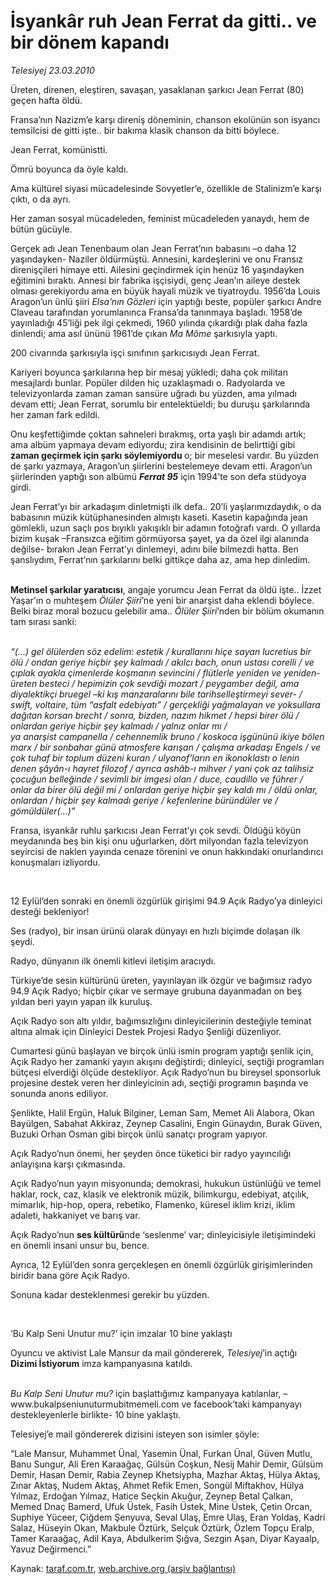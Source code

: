 # İsyankâr ruh Jean Ferrat da gitti.. ve bir dönem kapandı

*Telesiyej 23.03.2010*

<div class="yazi"><p>
</p><p></p>Üreten, direnen, eleştiren, savaşan, yasaklanan şarkıcı Jean Ferrat (80) geçen hafta öldü.
<p>Fransa’nın Nazizm’e karşı direniş döneminin, chanson ekolünün son isyancı temsilcisi de gitti işte.. bir bakıma klasik chanson da bitti böylece.</p>
<p>Jean Ferrat, komünistti.</p>
<p>Ömrü boyunca da öyle kaldı.</p>
<p>Ama kültürel siyasi mücadelesinde Sovyetler’e, özellikle de Stalinizm’e karşı çıktı, o da ayrı.</p>
<p>Her zaman sosyal mücadeleden, feminist mücadeleden yanaydı, hem de bütün gücüyle.</p>
<p>Gerçek adı Jean Tenenbaum olan Jean Ferrat’nın babasını –o daha 12 yaşındayken- Naziler öldürmüştü. Annesini, kardeşlerini ve onu Fransız direnişçileri himaye etti. Ailesini geçindirmek için henüz 16 yaşındayken eğitimini bıraktı. Annesi bir fabrika işçisiydi, genç Jean’ın aileye destek olması gerekiyordu ama en büyük hayali müzik ve tiyatroydu. 1956’da Louis Aragon’un ünlü şiiri <i>Elsa’nın Gözleri</i> için yaptığı beste, popüler şarkıcı Andre Claveau tarafından yorumlanınca Fransa’da tanınmaya başladı. 1958’de yayınladığı 45’liği pek ilgi çekmedi, 1960 yılında çıkardığı plak daha fazla dinlendi; ama asıl ününü 1961’de çıkan <i>Ma Môme</i> şarkısıyla yaptı.</p>
<p>200 civarında şarkısıyla işçi sınıfının şarkıcısıydı Jean Ferrat. </p>
<p>Kariyeri boyunca şarkılarına hep bir mesaj yükledi; daha çok militan mesajlardı bunlar. Popüler dilden hiç uzaklaşmadı o. Radyolarda ve televizyonlarda zaman zaman sansüre uğradı bu yüzden, ama yılmadı devam etti; Jean Ferrat, sorumlu bir entelektüeldi; bu duruşu şarkılarında her zaman fark edildi. </p>
<p>Onu keşfettiğimde çoktan sahneleri bırakmış, orta yaşlı bir adamdı artık; ama albüm yapmaya devam ediyordu; zira kendisinin de belirttiği gibi <b>zaman geçirmek için şarkı söylemiyordu </b>o; bir meselesi vardır. Bu yüzden de şarkı yazmaya, Aragon’un şiirlerini bestelemeye devam etti. Aragon’un şiirlerinden yaptığı son albümü <b><i>Ferrat 95</i></b> için 1994’te son defa stüdyoya girdi. </p>
<p>Jean Ferrat’yı bir arkadaşım dinletmişti ilk defa.. 20’li yaşlarımızdaydık, o da babasının müzik kütüphanesinden almıştı kaseti. Kasetin kapağında jean gömlekli, uzun saçlı pos bıyıklı yakışıklı bir adamın fotoğrafı vardı. O yıllarda bizim kuşak –Fransızca eğitim görmüyorsa şayet, ya da özel ilgi alanında değilse- bırakın Jean Ferrat’yı dinlemeyi, adını bile bilmezdi hatta. Ben şanslıydım, Ferrat’nın şarkılarını belki gittikçe daha az, ama hep dinledim.</p>
<p><b><br/>Metinsel şarkılar yaratıcısı</b>, angaje yorumcu Jean Ferrat da öldü işte.. İzzet Yaşar’ın o muhteşem <i>Ölüler Şiiri</i>’ne yeni bir anarşist daha eklendi böylece. Belki biraz moral bozucu gelebilir ama.. <i>Ölüler Şiiri</i>’nden bir bölüm okumanın tam sırası sanki:</p>
<p><i><br/>“(...) gel ölülerden söz edelim: estetik / kurallarını hiçe sayan lucretius bir ölü / ondan geriye hiçbir şey kalmadı / akılcı bach, onun ustası corelli / ve çıplak ayakla çimenlerde koşmanın sevincini / flütlerle yeniden ve yeniden-üreten besteci / hepimizin çok sevdiği mozart / peygamber değil, ama diyalektikçi bruegel –ki kış manzaralarını bile tarihselleştirmeyi sever- / swift, voltaire, tüm “asfalt edebiyatı” / gerçekliği yağmalayan ve yoksullara dağıtan korsan brecht / sonra, bizden, nazım hikmet / hepsi birer ölü / onlardan geriye hiçbir şey kalmadı / yalnız onlar mı /<br/>ya anarşist campanella / cehennemlik bruno / koskoca işgününü ikiye bölen marx / bir sonbahar günü atmosfere karışan / çalışma arkadaşı Engels / ve çok tuhaf bir toplum düzeni kuran / ulyanof’ların en ikonoklastı o lenin denen şâyân-ı hayret filozof / ayrıca ashâb-ı mihver / yani çok az talihsiz çocuğun belleğinde / sevimli bir imgesi olan / duce, caudillo ve führer / onlar da birer ölü değil mi / onlardan geriye hiçbir şey kaldı mı / öldü onlar, onlardan / hiçbir şey kalmadı geriye / kefenlerine büründüler ve / gömüldüler(...)” </i></p>
<p>Fransa, isyankâr ruhlu şarkıcısı Jean Ferrat’yı çok sevdi. Öldüğü köyün meydanında beş bin kişi onu uğurlarken, dört milyondan fazla televizyon seyircisi de naklen yayında cenaze törenini ve onun hakkındaki onurlandırıcı konuşmaları izliyordu. <i></i></p>
<p><b> </b></p>


12 Eylül’den sonraki en önemli özgürlük girişimi 94.9 Açık Radyo’ya dinleyici desteği bekleniyor!

<p>Ses (radyo), bir insan ürünü olarak dünyayı en hızlı biçimde dolaşan ilk şeydi.</p>
<p>Radyo, dünyanın ilk önemli kitlevi iletişim aracıydı. </p>
<p>Türkiye’de sesin kültürünü üreten, yayınlayan ilk özgür ve bağımsız radyo 94.9 Açık Radyo; hiçbir çıkar ve sermaye grubuna dayanmadan on beş yıldan beri yayın yapan ilk kuruluş.</p>
<p>Açık Radyo son altı yıldır, bağımsızlığını dinleyicilerinin desteğiyle teminat altına almak için Dinleyici Destek Projesi Radyo Şenliği düzenliyor. </p>
<p>Cumartesi günü başlayan ve birçok ünlü ismin program yaptığı şenlik için, Açık Radyo her zamanki yayın akışını değiştirdi; dinleyici, seçtiği programları bütçesi elverdiği ölçüde destekliyor. Açık Radyo’nun bu bireysel sponsorluk projesine destek veren her dinleyicinin adı, seçtiği programın başında ve sonunda anons ediliyor.</p>
<p>Şenlikte, Halil Ergün, Haluk Bilginer, Leman Sam, Memet Ali Alabora, Okan Bayülgen, Sabahat Akkiraz, Zeynep Casalini, Engin Günaydın, Burak Güven, Buzuki Orhan Osman gibi birçok ünlü sanatçı program yapıyor.</p>
<p>Açık Radyo’nun önemi, her şeyden önce tüketici bir radyo yayıncılığı anlayışına karşı çıkmasında.</p>
<p>Açık Radyo’nun yayın misyonunda; demokrasi, hukukun üstünlüğü ve temel haklar, rock, caz, klasik ve elektronik müzik, bilimkurgu, edebiyat, atçılık, mimarlık, hip-hop, opera, rebetiko, Flamenko, küresel iklim krizi, iklim adaleti, hakkaniyet ve barış var.</p>
<p>Açık Radyo’nun <b>ses kültürü</b>nde ‘seslenme’ var; dinleyicisiyle iletişimindeki en önemli insani unsur bu, bence.</p>
<p>Ayrıca, 12 Eylül’den sonra gerçekleşen en önemli özgürlük girişimlerinden biridir bana göre Açık Radyo.</p>
<p>Sonuna kadar desteklenmesi gerekir bu yüzden.</p>
<p><i> </i></p>

‘Bu Kalp Seni Unutur mu?’ için imzalar 10 bine yaklaştı
 
<p>Oyuncu ve aktivist Lale Mansur da mail göndererek, <i>Telesiyej</i>’in açtığı <b>Dizimi İstiyorum</b> imza kampanyasına katıldı. </p>
<p><i><br/>Bu Kalp Seni Unutur mu?</i> için başlattığımız kampanyaya katılanlar, –www.bukalpseniunuturmubitmemeli.com ve facebook’taki kampanyayı destekleyenlerle birlikte- 10 bine yaklaştı.</p>
<p>Telesiyej’e mail göndererek dizisini isteyen son isimler şöyle:</p>
<p>“Lale Mansur, Muhammet Ünal, Yasemin Ünal, Furkan Ünal, Güven Mutlu, Banu Sungur, Ali Eren Karaağaç, Gülsün Coşkun, Nesij Mahir Demir, Gülsüm Demir, Hasan Demir, Rabia Zeynep Khetsiypha, Mazhar Aktaş, Hülya Aktaş, Zınar Aktaş, Nudem Aktaş, Ahmet Refik Emen, Songül Miftakhov, Hülya Yılmaz, Erdoğan Yılmaz, Hatice Seçkin Akuğur, Zeynep Betal Çalkan, Memed Dnaç Bamerd, Ufuk Üstek, Fasih Üstek, Mine Üstek, Çetin Orcan, Suphiye Yüceer, Çiğdem Şenyuva, Seval Ulaş, Emre Ulaş, Eran Yoldaş, Kadri Salaz, Hüseyin Okan, Makbule Öztürk, Selçuk Öztürk, Özlem Topçu Eralp, Tamer Karaağaç, Adil Kaya, Abdulkerim Şığva, Sezgin Aşan, Diyar Kayaalp, Yavuz Değirmenci.”</p></div>

Kaynak: [taraf.com.tr](http://taraf.com.tr:80/makale/10586.htm), [web.archive.org (arşiv bağlantısı)](http://web.archive.org/web/20100327090312/http://taraf.com.tr:80/makale/10586.htm)

